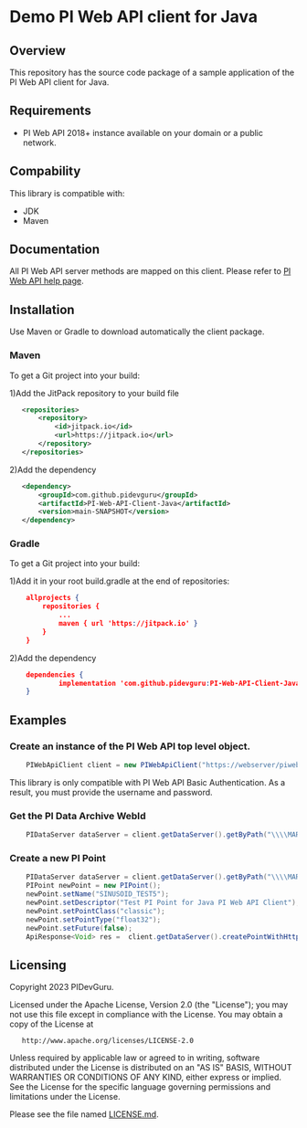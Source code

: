Demo PI Web API client for Java
===

## Overview
This repository has the source code package of a sample application of the PI Web API client for Java. 

## Requirements

 - PI Web API 2018+ instance available on your domain or a public network.


## Compability

This library is compatible with:

- JDK
- Maven


## Documentation

All PI Web API server methods are mapped on this client. Please refer to [PI Web API help page](/piwebapi/help). 

## Installation

Use Maven or Gradle to download automatically the client package.

### Maven

To get a Git project into your build:

1)Add the JitPack repository to your build file

 ```xml
	<repositories>
		<repository>
		    <id>jitpack.io</id>
		    <url>https://jitpack.io</url>
		</repository>
	</repositories>
```
	
 2)Add the dependency
 
 ```xml
 	<dependency>
	    <groupId>com.github.pidevguru</groupId>
	    <artifactId>PI-Web-API-Client-Java</artifactId>
	    <version>main-SNAPSHOT</version>
	</dependency>
```

### Gradle

To get a Git project into your build:

1)Add it in your root build.gradle at the end of repositories:

```JSON
	allprojects {
		repositories {
			...
			maven { url 'https://jitpack.io' }
		}
	}
```
	
 2)Add the dependency
 
```JSON
	dependencies {
	        implementation 'com.github.pidevguru:PI-Web-API-Client-Java:main-SNAPSHOT'
	}
```


## Examples

### Create an instance of the PI Web API top level object.

```java
	PIWebApiClient client = new PIWebApiClient("https://webserver/piwebapi", username, password, false, true);  
``` 

This library is only compatible with PI Web API Basic Authentication. As a result, you must provide the username and password.


### Get the PI Data Archive WebId

```java
	PIDataServer dataServer = client.getDataServer().getByPath("\\\\MARC-PI2016", null, null);
```

### Create a new PI Point

```java
	PIDataServer dataServer = client.getDataServer().getByPath("\\\\MARC-PI2016, null, null);
	PIPoint newPoint = new PIPoint();
	newPoint.setName("SINUSOID_TEST5");
	newPoint.setDescriptor("Test PI Point for Java PI Web API Client");
	newPoint.setPointClass("classic");
	newPoint.setPointType("float32");
	newPoint.setFuture(false);
	ApiResponse<Void> res =  client.getDataServer().createPointWithHttpInfo(dataServer.getWebId(), newPoint, null);          
```



## Licensing
Copyright 2023 PIDevGuru.

   Licensed under the Apache License, Version 2.0 (the "License");
   you may not use this file except in compliance with the License.
   You may obtain a copy of the License at

       http://www.apache.org/licenses/LICENSE-2.0

   Unless required by applicable law or agreed to in writing, software
   distributed under the License is distributed on an "AS IS" BASIS,
   WITHOUT WARRANTIES OR CONDITIONS OF ANY KIND, either express or implied.
   See the License for the specific language governing permissions and
   limitations under the License.
   
Please see the file named [LICENSE.md](LICENSE.md).
